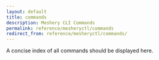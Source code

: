 ```yaml
---
layout: default
title: commands
description: Meshery CLI Commands
permalink: reference/mesheryctl/commands
redirect_from: reference/mesheryctl/commands/
---
```


A concise index of all commands should be displayed here.
